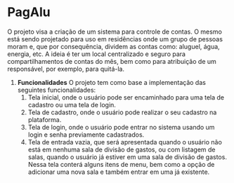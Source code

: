 # PagAlu

<p>
O projeto visa a criação de um sistema para controle de contas. O mesmo está sendo projetado para uso em residências onde um grupo de pessoas moram e, que por consequência, dividem as contas como: aluguel, água, energia, etc. A ideia é ter um local centralizado e seguro para compartilhamentos de contas do mês, bem como para atribuição de um responsável, por exemplo, para quitá-la.
</p>

1. **Funcionalidades**
	O projeto tem como base a implementação das seguintes funcionalidades:
	1. Tela inicial, onde o usuário pode ser encaminhado para uma tela de cadastro ou uma tela de login.
	2. Tela de cadastro, onde o usuário pode realizar o seu cadastro na plataforma.
	3. Tela de login, onde o usuário pode entrar no sistema usando um login e senha previamente cadastrados.
	4. Tela de entrada vazia, que será apresentada quando o usuário não está em nenhuma sala de divisão de gastos, ou com listagem de salas, quando o usuário já estiver em uma sala de divisão de gastos. Nessa tela conterá alguns itens de menu, bem como a opção de adicionar uma nova sala e também entrar em uma já existente.
